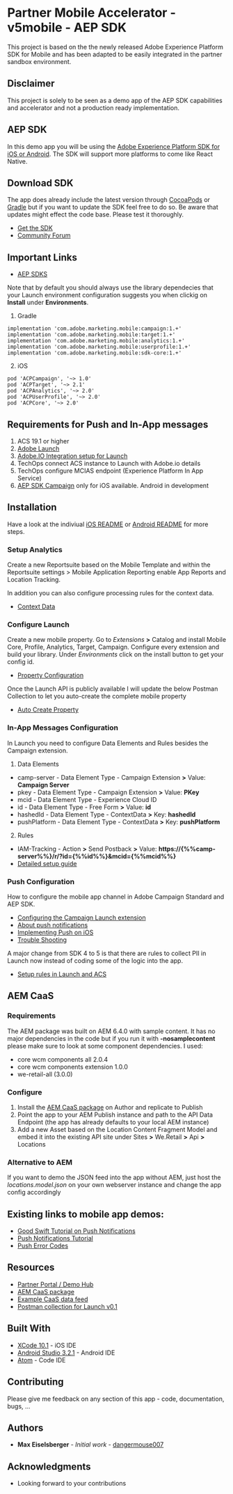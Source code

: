 # Partner Mobile Accelerator - v5mobile - AEP SDK

This project is based on the the newly released Adobe Experience Platform SDK for Mobile and has been adapted to be easily integrated in the partner sandbox environment.

## Disclaimer

This project is solely to be seen as a demo app of the AEP SDK capabilities and accelerator and not a production ready implementation.

## AEP SDK

In this demo app you will be using the [Adobe Experience Platform SDK for iOS or Android](https://aep-sdks.gitbook.io/docs/). The SDK will support more platforms to come like React Native.

## Download SDK

The app does already include the latest version through [CocoaPods](https://cocoapods.org/) or [Gradle](https://gradle.org) but if you want to update the SDK feel free to do so. Be aware that updates might effect the code base. Please test it thoroughly.

* [Get the SDK](https://aep-sdks.gitbook.io/docs/getting-started/get-the-sdk)
* [Community Forum](https://forums.adobe.com/community/experience-cloud/platform/core-services/mobile-service)

## Important Links
* [AEP SDKS](https://github.com/Adobe-Marketing-Cloud/acp-sdks)

Note that by default you should always use the library dependecies that your Launch environment configuration suggests you when clickig on **Install** under **Environments**.
1. Gradle
```
implementation 'com.adobe.marketing.mobile:campaign:1.+'
implementation 'com.adobe.marketing.mobile:target:1.+'
implementation 'com.adobe.marketing.mobile:analytics:1.+'
implementation 'com.adobe.marketing.mobile:userprofile:1.+'
implementation 'com.adobe.marketing.mobile:sdk-core:1.+'
```
2. iOS
```
pod 'ACPCampaign', '~> 1.0'
pod 'ACPTarget', '~> 2.1'
pod 'ACPAnalytics', '~> 2.0'
pod 'ACPUserProfile', '~> 2.0'
pod 'ACPCore', '~> 2.0'
```

## Requirements for Push and In-App messages

1. ACS 19.1 or higher
2. [Adobe Launch](https://launch.adobe.com)
3. [Adobe.IO Integration setup for Launch](https://console.adobe.io/integrations)
4. TechOps connect ACS instance to Launch with Adobe.io details
5. TechOps configure MCIAS endpoint (Experience Platform In App Service)
6. [AEP SDK Campaign](https://cocoapods.org/pods/ACPCampaign) only for iOS available. Android in development


## Installation

Have a look at the indiviual [iOS README](/ios/README.md) or [Android README](/android/README.md) for more steps.

### Setup Analytics

Create a new Reportsuite based on the Mobile Template and within the Reportsuite settings > Mobile Application Reporting enable App Reports and Location Tracking.

In addition you can also configure processing rules for the context data.
- [Context Data](https://marketing.adobe.com/resources/help/en_US/sc/implement/context_data_variables.html)

### Configure Launch

Create a new mobile property. Go to *Extensions* **>** Catalog and install Mobile Core, Profile, Analytics, Target, Campaign. Configure every extension and build your library. Under *Environments* click on the install button to get your config id.

* [Property Configuration](https://aep-sdks.gitbook.io/docs/getting-started/create-a-mobile-property)

Once the Launch API is publicly available I will update the below Postman Collection to let you auto-create the complete mobile property
* [Auto Create Property](/resources/launch-postman-package/mobile-launch-property.json)

### In-App Messages Configuration

In Launch you need to configure Data Elements and Rules besides the Campaign extension.

1. Data Elements
* camp-server - Data Element Type - Campaign Extension **>** Value: **Campaign Server**
* pkey - Data Element Type - Campaign Extension **>** Value: **PKey**
* mcid - Data Element Type - Experience Cloud ID
* id   - Data Element Type - Free Form **>** Value: **id**
* hashedId - Data Element Type - ContextData **>** Key: **hashedId**
* pushPlatform - Data Element Type - ContextData **>** Key: **pushPlatform**

2. Rules
* IAM-Tracking - Action **>** Send Postback **>** Value: **https://{%%camp-server%%}/r/?id={%%id%%}&mcid={%%mcid%%}**
* [Detailed setup guide](https://helpx.adobe.com/campaign/kb/configuring-app-sdk.html#Step3CreaterulesforInApptrackingpostback)

### Push Configuration

How to configure the mobile app channel in Adobe Campaign Standard and AEP SDK.

* [Configuring the Campaign Launch extension](https://aep-sdks.gitbook.io/docs/using-mobile-extensions/adobe-campaign-standard-beta)
* [About push notifications](https://helpx.adobe.com/campaign/standard/channels/using/about-push-notifications.html)
* [Implementing Push on iOS](https://marketing.adobe.com/resources/help/en_US/mobile/ios/push_messaging.html)
* [Trouble Shooting](https://marketing.adobe.com/resources/help/en_US/mobile/ios/c_troubleshooting-push-messaging.html)

A major change from SDK 4 to 5 is that there are rules to collect PII in Launch now instead of coding some of the logic into the app.
* [Setup rules in Launch and ACS](https://helpx.adobe.com/campaign/kb/configuring-app-sdk.html)

## AEM CaaS

### Requirements
The AEM package was built on AEM 6.4.0 with sample content. It has no major dependencies in the code but if you run it with **-nosamplecontent** please make sure to look at some component dependencies. I used:
- core wcm components all 2.0.4
- core wcm components extension 1.0.0
- we-retail-all (3.0.0)

### Configure

1. Install the [AEM CaaS package](/resources/aem-package/com.adobe.partners.v5mobile-1.0.zip) on Author and replicate to Publish
2. Point the app to your AEM Publish instance and path to the API Data Endpoint (the app has already defaults to your local AEM instance)
3. Add a new Asset based on the Location Content Fragment Model and embed it into the existing API site under Sites **>** We.Retail **>** Api **>** Locations


### Alternative to AEM

If you want to demo the JSON feed into the app without AEM, just host the *locations.model.json* on your own webserver instance and change the app config accordingly


## Existing links to mobile app demos:

- [Good Swift Tutorial on Push Notifications](https://appcoda.com/push-notification-ios/)
- [Push Notifications Tutorial](https://www.raywenderlich.com/156966/push-notifications-tutorial-getting-started)
- [Push Error Codes](https://developer.apple.com/library/content/documentation/NetworkingInternet/Conceptual/RemoteNotificationsPG/CommunicatingwithAPNs.html#//apple_ref/doc/uid/TP40008194-CH11-SW17)


## Resources

- [Partner Portal / Demo Hub](https://solutionpartners.adobe.com)
- [AEM CaaS package](/resources/aem-package/com.adobe.partners.v5mobile-1.0.zip)
- [Example CaaS data feed](/resources/example-caas-data/locations.model.json)
- [Postman collection for Launch v0.1](/resources/launch-postman-package/mobile-launch-property.json)

## Built With

* [XCode 10.1](https://developer.apple.com/xcode/) - iOS IDE
* [Android Studio 3.2.1](https://developer.android.com) - Android IDE
* [Atom](https://atom.io/) - Code IDE

## Contributing

Please give me feedback on any section of this app - code, documentation, bugs, ...

## Authors

* **Max Eiselsberger** - *Initial work* - [dangermouse007](https://github.com/dangermouse007)

## Acknowledgments

* Looking forward to your contributions
